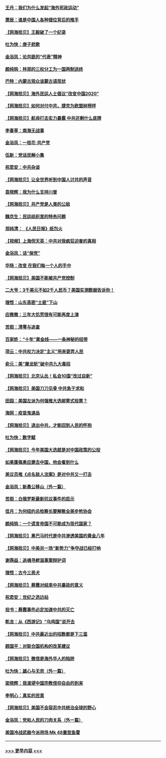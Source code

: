 #### [王丹：我们为什么发起“海外宪政运动”](../pages/nsc993/n12380286.md?t=09050502) 
#### [萧辰：谁是中国人各种错位背后的推手](../pages/nsc993/n12379800.md?t=09050502) 
#### [【网海拾贝】王毅破了一个纪录](../pages/nsc993/n12379251.md?t=09050502) 
#### [吐为快：庚子悲歌](../pages/nsc993/n12378821.md?t=09050502) 
#### [金浴凤：论共匪的“代表”精神](../pages/nsc993/n12377546.md?t=09050502) 
#### [颜纯钩：林郑的三权分工为一国两制送终](../pages/nsc993/n12377306.md?t=09050502) 
#### [巴特：内蒙古观众谈蒙古语现状](../pages/nsc993/n12376923.md?t=09050502) 
#### [【网海拾贝】海外民运人士倡议“改变中国2020”](../pages/nsc993/n12376682.md?t=09050502) 
#### [【网海拾贝】如何对付中共，捷克为欧盟树榜样](../pages/nsc993/n12374209.md?t=09050502) 
#### [【网海拾贝】航母打击实力暴露 中共还剩什么底牌](../pages/nsc993/n12371825.md?t=09050502) 
#### [李春草：南海无战事](../pages/nsc993/n12371159.md?t=09050502) 
#### [金浴凤：一枝花·共产党](../pages/nsc993/n12368757.md?t=09050502) 
#### [伍新：党话民解小集](../pages/nsc993/n12366907.md?t=09050502) 
#### [祝君安：中共杂谈](../pages/nsc993/n12366076.md?t=09050502) 
#### [【网海拾贝】让全世界听到中国人讨共的声音](../pages/nsc993/n12365569.md?t=09050502) 
#### [袁晓辉：我为什么支持川普](../pages/nsc993/n12362670.md?t=09050502) 
#### [【网海拾贝】共产党是人类的公敌](../pages/nsc993/n12363182.md?t=09050502) 
#### [魏京生：民运组织里的特务问题](../pages/nsc993/n12363010.md?t=09050502) 
#### [郑纯清： 《人民日报》纸包火](../pages/nsc993/n12362706.md?t=09050502) 
#### [【视频】上海倪天英：中共对我疯狂迫害的真相](../pages/nsc993/n12356341.md?t=09050502) 
#### [金浴凤：话“保党”](../pages/nsc993/n12361867.md?t=09050502) 
#### [华旸：改变 在我们每一个人的手中](../pages/nsc993/n12361774.md?t=09050502) 
#### [【网海拾贝】美国不能被共产党控制](../pages/nsc993/n12360271.md?t=09050502) 
#### [二大爷：3千美元不如2千人民币？美国实测数据告诉你！](../pages/nsc993/n12358563.md?t=09050502) 
#### [理悟：山东高密“土匪”下山](../pages/nsc993/n12358535.md?t=09050502) 
#### [应微微：三年大饥荒很有可能再度上演](../pages/nsc993/n12358523.md?t=09050502) 
#### [苦胆：清零与追查](../pages/nsc993/n12358501.md?t=09050502) 
#### [百家姓：“十年”黄金线——一条神秘的纽带](../pages/nsc993/n12358319.md?t=09050502) 
#### [项云：中共权力决定“主义”用来耍弄人民](../pages/nsc993/n12358172.md?t=09050502) 
#### [俞元：美“屠龙斩”破中共九大毒招](../pages/nsc993/n12357822.md?t=09050502) 
#### [【网海拾贝】北京认怂！私会10国“改过自新”](../pages/nsc993/n12357784.md?t=09050502) 
#### [【网海拾贝】美国刀刀见骨 中共急于求和](../pages/nsc993/n12355511.md?t=09050502) 
#### [田园：美国左派为何强推大选邮寄式投票？](../pages/nsc993/n12352963.md?t=09050502) 
#### [海网：疫苗鬼速品](../pages/nsc993/n12354438.md?t=09050502) 
#### [【网海拾贝】退出中共，才能回到人民的怀抱](../pages/nsc993/n12352634.md?t=09050502) 
#### [吐为快：数字赋](../pages/nsc993/n12352317.md?t=09050502) 
#### [【网海拾贝】今年美国大选就是对中国政策的公投](../pages/nsc993/n12350973.md?t=09050502) 
#### [如果蓬佩奥应邀去中国，他会看到什么](../pages/nsc993/n12350945.md?t=09050502) 
#### [美议员推《点名敌人法案》是对中共又一打击](../pages/nsc993/n12350765.md?t=09050502) 
#### [金浴凤：新愚公移山（外一篇）](../pages/nsc993/n12350253.md?t=09050502) 
#### [苦胆：白俄罗斯最新抗议事件的启示](../pages/nsc993/n12349989.md?t=09050502) 
#### [佳月：为何纽约总检察长要解散全美步枪协会](../pages/nsc993/n12349939.md?t=09050502) 
#### [颜纯钩：一个谎言帝国不可能成为现代国家？](../pages/nsc993/n12349898.md?t=09050502) 
#### [【网海拾贝】奥巴马时代是中共渗透美国的黄金八年](../pages/nsc993/n12349284.md?t=09050502) 
#### [【网海拾贝】中美另一场“新势力”争夺战已经打响](../pages/nsc993/n12346998.md?t=09050502) 
#### [谢燕益：追魂寻衅滋事案辩护词](../pages/nsc993/n12346892.md?t=09050502) 
#### [理悟：古今三恶犬](../pages/nsc993/n12345190.md?t=09050502) 
#### [【网海拾贝】蔡霞对结束中共暴政的意义](../pages/nsc993/n12344263.md?t=09050502) 
#### [祝君安：世纪之选边站](../pages/nsc993/n12342382.md?t=09050502) 
#### [投书：蔡霞事件必定加速中共的灭亡](../pages/nsc993/n12341881.md?t=09050502) 
#### [乾龙：从《西游记》“乌鸡国”说开去](../pages/nsc993/n12341690.md?t=09050502) 
#### [【网海拾贝】中共最近出的招数都是下三滥](../pages/nsc993/n12341593.md?t=09050502) 
#### [顾国平：对联合国机构的改革建议](../pages/nsc993/n12339928.md?t=09050502) 
#### [【网海拾贝】微信是海外华人的陷阱](../pages/nsc993/n12338868.md?t=09050502) 
#### [吐为快：雄心与无奈（外一篇）](../pages/nsc993/n12338132.md?t=09050502) 
#### [梁晓辉：我渴望中国宗教信仰自由的到来](../pages/nsc993/n12336657.md?t=09050502) 
#### [李明心：真实的民意](../pages/nsc993/n12336089.md?t=09050502) 
#### [【网海拾贝】美国不会容忍中共统治全球的野心](../pages/nsc993/n12336063.md?t=09050502) 
#### [金浴凤：党和人民的刀肉关系（外一篇）](../pages/nsc993/n12335834.md?t=09050502) 
#### [美国冷战武器今派用场 Mk 48重型鱼雷](../pages/nsc993/n12335354.md?t=09050502) 

----
#### [ >>> 更早内容 <<< ](../indexes/nsc993-earlier.md)
